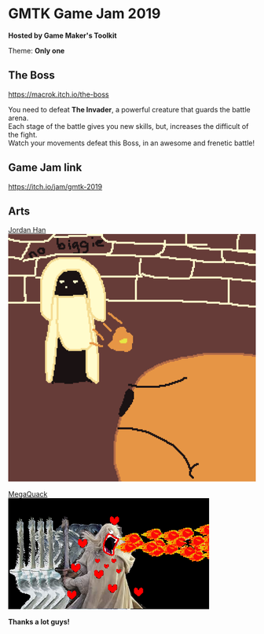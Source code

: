 # GMTK Game Jam 2019  
**Hosted by Game Maker's Toolkit**  

Theme: **Only one**  

## The Boss

https://macrok.itch.io/the-boss

You need to defeat **The Invader**, a powerful creature that guards the battle arena.  
Each stage of the battle gives you new skills, but, increases the difficult of the fight.  
Watch your movements defeat this Boss, in an awesome and frenetic battle!  

## Game Jam link
https://itch.io/jam/gmtk-2019

## Arts

[Jordan Han](https://itch.io/profile/thatjdude)  
![Jordan Han art](https://github.com/arturnista/gmtk2019_unity/raw/master/Arts/thatjdude.png)

[MegaQuack](https://itch.io/profile/megaquack)  
![MegaQuack art](https://github.com/arturnista/gmtk2019_unity/raw/master/Arts/megaquack.png)

**Thanks a lot guys!**